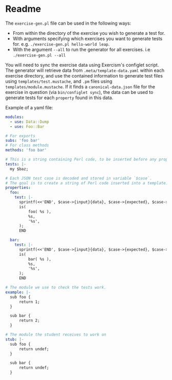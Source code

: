 # Readme

The `exercise-gen.pl` file can be used in the following ways:
* From within the directory of the exercise you wish to generate a test for.
* With arguments specifying which exercises you want to generate tests for.
  e.g. `./exercise-gen.pl hello-world leap`.
* With the argument `--all` to run the generator for all exercises.
  i.e `./exercise-gen.pl --all`

You will need to sync the exercise data using Exercism's configlet script.
The generator will retrieve data from `.meta/template-data.yaml` within each exercise directory, and use the contained information to generate test files using `templates/test.mustache`, and `.pm` files using `templates/module.mustache`.
If it finds a `canonical-data.json` file for the exercise in question (via `bin/configlet sync`), the data can be used to generate tests for each `property` found in this data.

Example of a yaml file:
```yaml
modules:
  - use: Data::Dump
  - use: Foo::Bar

# For exports
subs: 'foo bar'
# For class methods
methods: 'foo bar'

# This is a string containing Perl code, to be inserted before any properties
tests: |-
  my $baz;

# Each JSON test case is decoded and stored in variable `$case`.
# The goal is to create a string of Perl code inserted into a template.
properties:
  foo:
    test: |-
      sprintf(<<'END', $case->{input}{data}, $case->{expected}, $case->{description});
      is(
          foo( %s ),
          %s,
          '%s',
      );
      END

  bar:
    test: |-
      sprintf(<<'END', $case->{input}{data}, $case->{expected}, $case->{description});
      is(
          bar( %s ),
          %s,
          '%s',
      );
      END

# The module we use to check the tests work.
example: |-
  sub foo {
      return 1;
  }

  sub bar {
      return 2;
  }

# The module the student receives to work on
stub: |-
  sub foo {
      return undef;
  }

  sub bar {
      return undef;
  }
```
